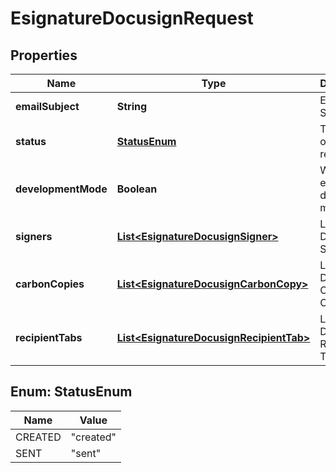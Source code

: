 

# EsignatureDocusignRequest


## Properties

| Name | Type | Description | Notes |
|------------ | ------------- | ------------- | -------------|
|**emailSubject** | **String** | Email Subject |  [optional] |
|**status** | [**StatusEnum**](#StatusEnum) | The status of the request |  [optional] |
|**developmentMode** | **Boolean** | Whether to enable developer mode |  [optional] |
|**signers** | [**List&lt;EsignatureDocusignSigner&gt;**](EsignatureDocusignSigner.md) | List of DocuSign Signers |  [optional] |
|**carbonCopies** | [**List&lt;EsignatureDocusignCarbonCopy&gt;**](EsignatureDocusignCarbonCopy.md) | List of DocuSign Carbon Copies |  [optional] |
|**recipientTabs** | [**List&lt;EsignatureDocusignRecipientTab&gt;**](EsignatureDocusignRecipientTab.md) | List of DocuSign Recipient Tabs |  [optional] |



## Enum: StatusEnum

| Name | Value |
|---- | -----|
| CREATED | &quot;created&quot; |
| SENT | &quot;sent&quot; |



